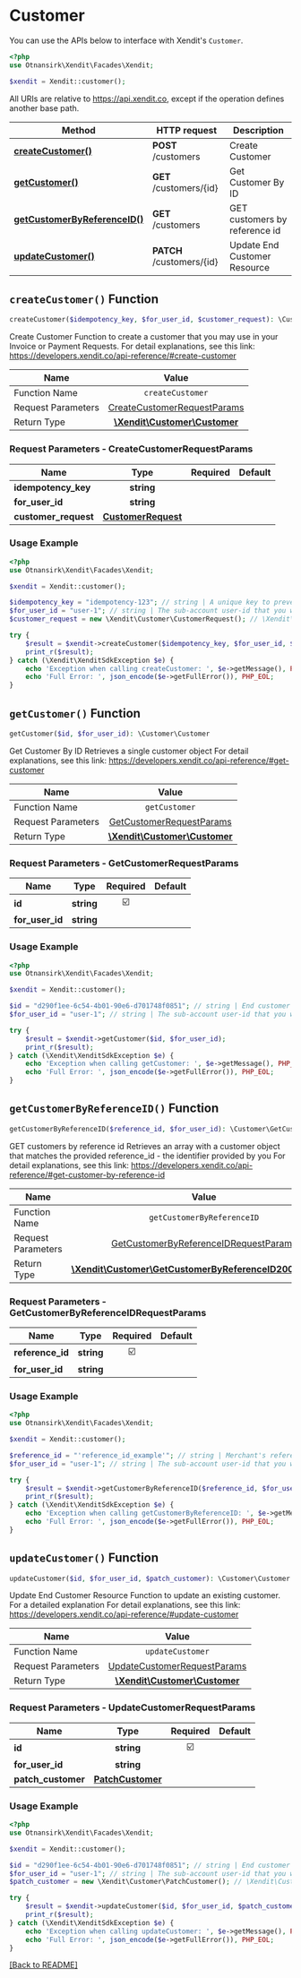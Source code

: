 # Customer


You can use the APIs below to interface with Xendit's `Customer`.

```php
<?php
use Otnansirk\Xendit\Facades\Xendit;

$xendit = Xendit::customer();
```

All URIs are relative to https://api.xendit.co, except if the operation defines another base path.

| Method | HTTP request | Description |
| ------------- | ------------- | ------------- |
| [**createCustomer()**](Customer.md#createcustomer-function) | **POST** /customers | Create Customer |
| [**getCustomer()**](Customer.md#getcustomer-function) | **GET** /customers/{id} | Get Customer By ID |
| [**getCustomerByReferenceID()**](Customer.md#getcustomerbyreferenceid-function) | **GET** /customers | GET customers by reference id |
| [**updateCustomer()**](Customer.md#updatecustomer-function) | **PATCH** /customers/{id} | Update End Customer Resource |


## `createCustomer()` Function

```php
createCustomer($idempotency_key, $for_user_id, $customer_request): \Customer\Customer
```

Create Customer
    Function to create a customer that you may use in your Invoice or Payment Requests. For detail explanations, see this link: https://developers.xendit.co/api-reference/#create-customer

| Name          |    Value 	     |
|--------------------|:-------------:|
| Function Name | `createCustomer` |
| Request Parameters  |  [CreateCustomerRequestParams](#request-parameters--CreateCustomerRequestParams)	 |
| Return Type  |  [**\Xendit\Customer\Customer**](https://github.com/xendit/xendit-php/blob/master/docs/Customer/Customer.md) |

### Request Parameters - CreateCustomerRequestParams

|Name | Type | Required |Default |
|-------------|:-------------:|:-------------:|-------------| 
| **idempotency_key** | **string** |  |  |
| **for_user_id** | **string** |  |  |
| **customer_request** | [**CustomerRequest**](https://github.com/xendit/xendit-php/blob/master/docs/Customer/CustomerRequest.md) |  |  |

### Usage Example
```php
<?php
use Otnansirk\Xendit\Facades\Xendit;

$xendit = Xendit::customer();

$idempotency_key = "idempotency-123"; // string | A unique key to prevent processing duplicate requests.
$for_user_id = "user-1"; // string | The sub-account user-id that you want to make this transaction for.
$customer_request = new \Xendit\Customer\CustomerRequest(); // \Xendit\Customer\CustomerRequest | Request object for end customer object

try {
    $result = $xendit->createCustomer($idempotency_key, $for_user_id, $customer_request);
    print_r($result);
} catch (\Xendit\XenditSdkException $e) {
    echo 'Exception when calling createCustomer: ', $e->getMessage(), PHP_EOL;
    echo 'Full Error: ', json_encode($e->getFullError()), PHP_EOL;
}
```


## `getCustomer()` Function

```php
getCustomer($id, $for_user_id): \Customer\Customer
```

Get Customer By ID
    Retrieves a single customer object For detail explanations, see this link: https://developers.xendit.co/api-reference/#get-customer

| Name          |    Value 	     |
|--------------------|:-------------:|
| Function Name | `getCustomer` |
| Request Parameters  |  [GetCustomerRequestParams](#request-parameters--GetCustomerRequestParams)	 |
| Return Type  |  [**\Xendit\Customer\Customer**](https://github.com/xendit/xendit-php/blob/master/docs/Customer/Customer.md) |

### Request Parameters - GetCustomerRequestParams

|Name | Type | Required |Default |
|-------------|:-------------:|:-------------:|-------------| 
| **id** | **string** | ☑️ |  |
| **for_user_id** | **string** |  |  |

### Usage Example
```php
<?php
use Otnansirk\Xendit\Facades\Xendit;

$xendit = Xendit::customer();

$id = "d290f1ee-6c54-4b01-90e6-d701748f0851"; // string | End customer resource id
$for_user_id = "user-1"; // string | The sub-account user-id that you want to make this transaction for.

try {
    $result = $xendit->getCustomer($id, $for_user_id);
    print_r($result);
} catch (\Xendit\XenditSdkException $e) {
    echo 'Exception when calling getCustomer: ', $e->getMessage(), PHP_EOL;
    echo 'Full Error: ', json_encode($e->getFullError()), PHP_EOL;
}
```


## `getCustomerByReferenceID()` Function

```php
getCustomerByReferenceID($reference_id, $for_user_id): \Customer\GetCustomerByReferenceID200Response
```

GET customers by reference id
    Retrieves an array with a customer object that matches the provided reference_id - the identifier provided by you For detail explanations, see this link: https://developers.xendit.co/api-reference/#get-customer-by-reference-id

| Name          |    Value 	     |
|--------------------|:-------------:|
| Function Name | `getCustomerByReferenceID` |
| Request Parameters  |  [GetCustomerByReferenceIDRequestParams](#request-parameters--GetCustomerByReferenceIDRequestParams)	 |
| Return Type  |  [**\Xendit\Customer\GetCustomerByReferenceID200Response**](https://github.com/xendit/xendit-php/blob/master/docs/Customer/GetCustomerByReferenceID200Response.md) |

### Request Parameters - GetCustomerByReferenceIDRequestParams

|Name | Type | Required |Default |
|-------------|:-------------:|:-------------:|-------------| 
| **reference_id** | **string** | ☑️ |  |
| **for_user_id** | **string** |  |  |

### Usage Example
```php
<?php
use Otnansirk\Xendit\Facades\Xendit;

$xendit = Xendit::customer();

$reference_id = "'reference_id_example'"; // string | Merchant's reference of end customer
$for_user_id = "user-1"; // string | The sub-account user-id that you want to make this transaction for.

try {
    $result = $xendit->getCustomerByReferenceID($reference_id, $for_user_id);
    print_r($result);
} catch (\Xendit\XenditSdkException $e) {
    echo 'Exception when calling getCustomerByReferenceID: ', $e->getMessage(), PHP_EOL;
    echo 'Full Error: ', json_encode($e->getFullError()), PHP_EOL;
}
```


## `updateCustomer()` Function

```php
updateCustomer($id, $for_user_id, $patch_customer): \Customer\Customer
```

Update End Customer Resource
    Function to update an existing customer. For a detailed explanation For detail explanations, see this link: https://developers.xendit.co/api-reference/#update-customer

| Name          |    Value 	     |
|--------------------|:-------------:|
| Function Name | `updateCustomer` |
| Request Parameters  |  [UpdateCustomerRequestParams](#request-parameters--UpdateCustomerRequestParams)	 |
| Return Type  |  [**\Xendit\Customer\Customer**](https://github.com/xendit/xendit-php/blob/master/docs/Customer/Customer.md) |

### Request Parameters - UpdateCustomerRequestParams

|Name | Type | Required |Default |
|-------------|:-------------:|:-------------:|-------------| 
| **id** | **string** | ☑️ |  |
| **for_user_id** | **string** |  |  |
| **patch_customer** | [**PatchCustomer**](https://github.com/xendit/xendit-php/blob/master/docs/Customer/PatchCustomer.md) |  |  |

### Usage Example
```php
<?php
use Otnansirk\Xendit\Facades\Xendit;

$xendit = Xendit::customer();

$id = "d290f1ee-6c54-4b01-90e6-d701748f0851"; // string | End customer resource id
$for_user_id = "user-1"; // string | The sub-account user-id that you want to make this transaction for.
$patch_customer = new \Xendit\Customer\PatchCustomer(); // \Xendit\Customer\PatchCustomer | Update Request for end customer object

try {
    $result = $xendit->updateCustomer($id, $for_user_id, $patch_customer);
    print_r($result);
} catch (\Xendit\XenditSdkException $e) {
    echo 'Exception when calling updateCustomer: ', $e->getMessage(), PHP_EOL;
    echo 'Full Error: ', json_encode($e->getFullError()), PHP_EOL;
}
```



[[Back to README]](../README.md)
